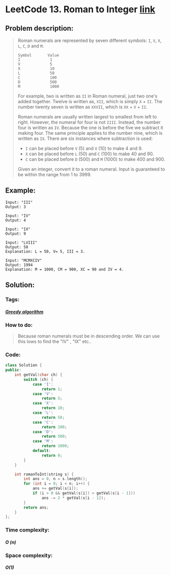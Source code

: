 # LeetCode 13. Roman to Integer  [link](https://leetcode.com/problems/roman-to-integer/)

## Problem description:

> Roman numerals are represented by seven different symbols: `I`, `V`, `X`, `L`, `C`, `D` and `M`.
>
> ```
> Symbol       Value
> I             1
> V             5
> X             10
> L             50
> C             100
> D             500
> M             1000
> ```
>
> For example, two is written as `II` in Roman numeral, just two one's added together. Twelve is written as, `XII`, which is simply `X` + `II`. The number twenty seven is written as `XXVII`, which is `XX` + `V` + `II`.
>
> Roman numerals are usually written largest to smallest from left to right. However, the numeral for four is not `IIII`. Instead, the number four is written as `IV`. Because the one is before the five we subtract it making four. The same principle applies to the number nine, which is written as `IX`. There are six instances where subtraction is used:
>
> - `I` can be placed before `V` (5) and `X` (10) to make 4 and 9. 
> - `X` can be placed before `L` (50) and `C` (100) to make 40 and 90. 
> - `C` can be placed before `D` (500) and `M` (1000) to make 400 and 900.
>
> Given an integer, convert it to a roman numeral. Input is guaranteed to be within the range from 1 to 3999.

## Example:

```
Input: "III"
Output: 3

Input: "IV"
Output: 4

Input: "IX"
Output: 9

Input: "LVIII"
Output: 58
Explanation: L = 50, V= 5, III = 3.

Input: "MCMXCIV"
Output: 1994
Explanation: M = 1000, CM = 900, XC = 90 and IV = 4.
```

## Solution:

### Tags:

#### *[Greedy algorithm](https://github.com/yang-233/Algorithm-note/tree/master/Greedy-algorithm)*

### How to do:

> Because roman numerals must be in descending order. We can use this lows to find the "IV" , "IX" etc..

### Code:

```c++
class Solution {
public:
    int getVal(char ch) {
        switch (ch) {
            case 'I':
                return 1;
            case 'V':
                return 5;
            case 'X':
                return 10;
            case 'L':
                return 50;
            case 'C':
                return 100;
            case 'D':
                return 500;
            case 'M':
                return 1000;
            default:
                return 0;
        }
    }

    int romanToInt(string s) {
        int ans = 0, n = s.length();
        for (int i = 0; i < n; i++) {
            ans += getVal(s[i]);
            if (i > 0 && getVal(s[i]) > getVal(s[i - 1]))
                ans -= 2 * getVal(s[i - 1]);
        }
        return ans;
    }
};
```

### Time complexity:

#### *O (n)*

### Space complexity:

#### *O(1)*

